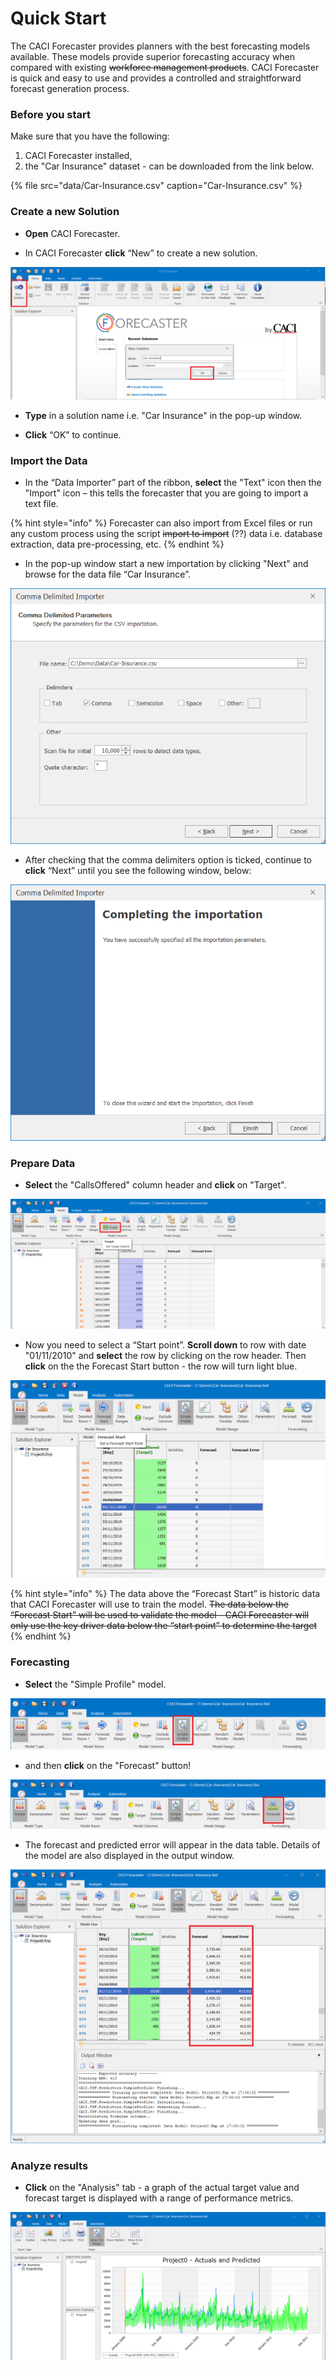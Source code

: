 # Quick Start

The CACI Forecaster provides planners with the best forecasting models available. These models provide superior forecasting accuracy when compared with existing ~~workforce management products~~. CACI Forecaster is quick and easy to use and provides a controlled and straightforward forecast generation process.

### Before you start

Make sure that you have the following:

1. CACI Forecaster installed,
2. the "Car Insurance" dataset - can be downloaded from the link below.

{% file src="data/Car-Insurance.csv" caption="Car-Insurance.csv" %}

### Create a new Solution
- **Open** CACI Forecaster.

- In CACI Forecaster **click** “New” to create a new solution.

![New Solution](imgs/QuickStart_NewSolution.png)

- **Type** in a solution name i.e. "Car Insurance" in the pop-up window.

- **Click** “OK” to continue.

### Import the Data
- In the “Data Importer” part of the ribbon, **select** the "Text" icon then the "Import" icon – this tells the forecaster that you are going to import a text file.

{% hint style="info" %}
Forecaster can also import from Excel files or run any custom process using the script ~~import to import~~ (??) data i.e. database extraction, data pre-processing, etc.
{% endhint %}

- In the pop-up window start a new importation by clicking "Next" and browse for the data file “Car Insurance”.

![Import Data](imgs/QuickStart_ImportData.png)


- After checking that the comma delimiters option is ticked, continue to **click** “Next” until you see the following window, below:

![Text Import Wizard - Final Screen](imgs/QuickStart_TextImportWizard_Completed.png)



### Prepare Data

- **Select** the "CallsOffered" column header and **click** on "Target".

![Target Column](imgs/QuickStart_TargetColumn.png)


- Now you need to select a “Start point”. **Scroll down** to row with date "01/11/2010" and **select** the row by clicking on the row header. Then **click** on the the Forecast Start button - the row will turn light blue.

![Forecast Start](imgs/QuickStart_ForecastStart.png)

{% hint style="info" %}
The data above the “Forecast Start” is historic data that CACI Forecaster will use to train the model. ~~The data below the “Forecast Start” will be used to validate the model - CACI Forecaster will only use the key driver data below the “start point” to determine the target~~
{% endhint %}


### Forecasting

- **Select** the "Simple Profile" model.

![Model Selection](imgs/QuickStart_SimpleProfileModel.png)


- and then **click** on the "Forecast" button!

![Forecast button](imgs/QuickStart_Forecast.png)


- The forecast and predicted error will appear in the data table. Details of the model are also displayed in the output window.

![Forecast and Forecast Error columns](imgs/QuickStart_Forecasts.png)


### Analyze results
- **Click** on the "Analysis" tab - a graph of the actual target value and forecast target is displayed with a range of performance metrics.

![Analysis Tab](imgs/QuickStart_Analysis.png)

